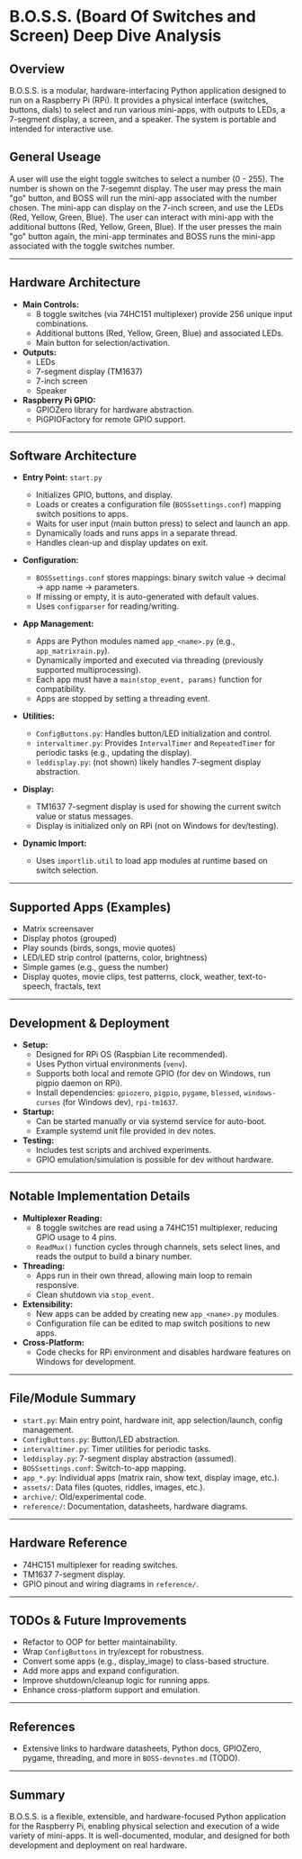 # B.O.S.S. (Board Of Switches and Screen) Deep Dive Analysis

## Overview
B.O.S.S. is a modular, hardware-interfacing Python application designed to run on a Raspberry Pi (RPi). It provides a physical interface (switches, buttons, dials) to select and run various mini-apps, with outputs to LEDs, a 7-segment display, a screen, and a speaker. The system is portable and intended for interactive use.


## General Useage
A user will use the eight toggle switches to select a number (0 - 255).  The number is shown on the 7-segemnt display.
The user may press the main "go" button, and BOSS will run the mini-app associated with the number chosen.
The mini-app can display on the 7-inch screen, and use the LEDs (Red, Yellow, Green, Blue). The user can interact with mini-app with the additional buttons (Red, Yellow, Green, Blue).
If the user presses the main "go" button again, the mini-app terminates and BOSS runs the mini-app associated with the toggle switches number.

---

## Hardware Architecture
- **Main Controls:**
  - 8 toggle switches (via 74HC151 multiplexer) provide 256 unique input combinations.
  - Additional buttons (Red, Yellow, Green, Blue) and associated LEDs.
  - Main button for selection/activation.
- **Outputs:**
  - LEDs 
  - 7-segment display (TM1637)
  - 7-inch screen
  - Speaker
- **Raspberry Pi GPIO:**
  - GPIOZero library for hardware abstraction.
  - PiGPIOFactory for remote GPIO support.

---

## Software Architecture
- **Entry Point:** `start.py`
  - Initializes GPIO, buttons, and display.
  - Loads or creates a configuration file (`BOSSsettings.conf`) mapping switch positions to apps.
  - Waits for user input (main button press) to select and launch an app.
  - Dynamically loads and runs apps in a separate thread.
  - Handles clean-up and display updates on exit.

- **Configuration:**
  - `BOSSsettings.conf` stores mappings: binary switch value → decimal → app name → parameters.
  - If missing or empty, it is auto-generated with default values.
  - Uses `configparser` for reading/writing.

- **App Management:**
  - Apps are Python modules named `app_<name>.py` (e.g., `app_matrixrain.py`).
  - Dynamically imported and executed via threading (previously supported multiprocessing).
  - Each app must have a `main(stop_event, params)` function for compatibility.
  - Apps are stopped by setting a threading event.

- **Utilities:**
  - `ConfigButtons.py`: Handles button/LED initialization and control.
  - `intervaltimer.py`: Provides `IntervalTimer` and `RepeatedTimer` for periodic tasks (e.g., updating the display).
  - `leddisplay.py`: (not shown) likely handles 7-segment display abstraction.

- **Display:**
  - TM1637 7-segment display is used for showing the current switch value or status messages.
  - Display is initialized only on RPi (not on Windows for dev/testing).

- **Dynamic Import:**
  - Uses `importlib.util` to load app modules at runtime based on switch selection.

---

## Supported Apps (Examples)
- Matrix screensaver
- Display photos (grouped)
- Play sounds (birds, songs, movie quotes)
- LED/LED strip control (patterns, color, brightness)
- Simple games (e.g., guess the number)
- Display quotes, movie clips, test patterns, clock, weather, text-to-speech, fractals, text

---

## Development & Deployment
- **Setup:**
  - Designed for RPi OS (Raspbian Lite recommended).
  - Uses Python virtual environments (`venv`).
  - Supports both local and remote GPIO (for dev on Windows, run pigpio daemon on RPi).
  - Install dependencies: `gpiozero`, `pigpio`, `pygame`, `blessed`, `windows-curses` (for Windows dev), `rpi-tm1637`.
- **Startup:**
  - Can be started manually or via systemd service for auto-boot.
  - Example systemd unit file provided in dev notes.
- **Testing:**
  - Includes test scripts and archived experiments.
  - GPIO emulation/simulation is possible for dev without hardware.

---

## Notable Implementation Details
- **Multiplexer Reading:**
  - 8 toggle switches are read using a 74HC151 multiplexer, reducing GPIO usage to 4 pins.
  - `ReadMux()` function cycles through channels, sets select lines, and reads the output to build a binary number.
- **Threading:**
  - Apps run in their own thread, allowing main loop to remain responsive.
  - Clean shutdown via `stop_event`.
- **Extensibility:**
  - New apps can be added by creating new `app_<name>.py` modules.
  - Configuration file can be edited to map switch positions to new apps.
- **Cross-Platform:**
  - Code checks for RPi environment and disables hardware features on Windows for development.

---

## File/Module Summary
- `start.py`: Main entry point, hardware init, app selection/launch, config management.
- `ConfigButtons.py`: Button/LED abstraction.
- `intervaltimer.py`: Timer utilities for periodic tasks.
- `leddisplay.py`: 7-segment display abstraction (assumed).
- `BOSSsettings.conf`: Switch-to-app mapping.
- `app_*.py`: Individual apps (matrix rain, show text, display image, etc.).
- `assets/`: Data files (quotes, riddles, images, etc.).
- `archive/`: Old/experimental code.
- `reference/`: Documentation, datasheets, hardware diagrams.

---

## Hardware Reference
- 74HC151 multiplexer for reading switches.
- TM1637 7-segment display.
- GPIO pinout and wiring diagrams in `reference/`.

---

## TODOs & Future Improvements
- Refactor to OOP for better maintainability.
- Wrap `ConfigButtons` in try/except for robustness.
- Convert some apps (e.g., display_image) to class-based structure.
- Add more apps and expand configuration.
- Improve shutdown/cleanup logic for running apps.
- Enhance cross-platform support and emulation.

---

## References
- Extensive links to hardware datasheets, Python docs, GPIOZero, pygame, threading, and more in `BOSS-devnotes.md` (TODO).

---

## Summary
B.O.S.S. is a flexible, extensible, and hardware-focused Python application for the Raspberry Pi, enabling physical selection and execution of a wide variety of mini-apps. It is well-documented, modular, and designed for both development and deployment on real hardware.